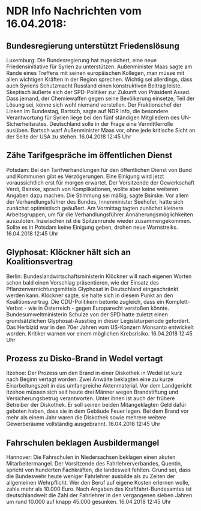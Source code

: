 # NDR Info Nachrichten vom 16.04.2018:


## Bundesregierung unterstützt Friedenslösung
Luxemburg: Die Bundesregierung hat zugesichert, eine neue Friedensinitiative für Syrien zu unterstützen. Außenminister Maas sagte am Rande eines Treffens mit seinen europäischen Kollegen, man müsse mit allen wichtigen Kräften in der Region sprechen. Wichtig sei allerdings, dass auch Syriens Schutzmacht Russland einen konstruktiven Beitrag leiste. Skeptisch äußerte sich der SPD-Politiker zur Zukunft von Präsident Assad. Dass jemand, der Chemiewaffen gegen seine Bevölkerung einsetze, Teil der Lösung sei, könne sich wohl niemand vorstellen. Der Fraktionschef der Linken im Bundestag, Bartsch, sagte auf NDR Info, die besondere Verantwortung für Syrien liege bei den fünf ständigen Mitgliedern des UN-Sicherheitsrates. Deutschland solle in der Frage eine Vermittlerrolle ausüben. Bartsch warf Außenminister Maas vor, ohne jede kritische Sicht an der Seite der USA zu stehen. 16.04.2018 12:45 Uhr 

## Zähe Tarifgespräche im öffentlichen Dienst
Potsdam: Bei den Tarifverhandlungen für den öffentlichen Dienst von Bund und Kommunen gibt es Verzögerungen. Eine Einigung wird jetzt voraussichtlich erst für morgen erwartet. Der Vorsitzende der Gewerkschaft Verdi, Bsirske, sprach von Komplikationen, wollte aber keine weiteren Angaben dazu machen. Die Stimmung sei mäßig, sagte Bsirske. Vor allem der Verhandlungsführer des Bundes, Innenminister Seehofer, hatte sich zunächst optimistisch geäußert. Am Vormittag tagten zunächst kleinere Arbeitsgruppen, um für die Verhandlungsführer Annäherungsmöglichkeiten auszuloten. Inzwischen ist die Spitzenrunde wieder zusammengekommen. Sollte es in Potsdam keine Einigung geben, drohen neue Warnstreiks. 16.04.2018 12:45 Uhr 

## Glyphosat: Klöckner hält sich an Koalitionsvertrag
Berlin: Bundeslandwirtschaftsministerin Klöckner will nach eigenen Worten schon bald einen Vorschlag präsentieren, wie der Einsatz des Pflanzenvernichtungsmittels Glyphosat in Deutschland eingeschränkt werden kann. Klöckner sagte, sie halte sich in diesem Punkt an den Koalitionsvertrag. Die CDU-Politikern betonte zugleich, dass ein Komplett-Verbot - wie in Österreich - gegen Europarecht verstoßen könnte. Bundesumweltministerin Schulze von der SPD hatte zuletzt einen grundsätzlichen Glyphosat-Ausstieg in dieser Legislaturperiode gefordert. Das Herbizid war in den 70er Jahren vom US-Konzern Monsanto entwickelt worden. Kritiker warnen vor einem möglichen Krebsrisiko. 16.04.2018 12:45 Uhr 

## Prozess zu Disko-Brand in Wedel vertagt
Itzehoe: Der Prozess um den Brand in einer Diskothek in Wedel ist kurz nach Beginn vertagt worden. Zwei Anwälte beklagten eine zu kurze Einarbeitungszeit in das umfangreiche Aktenmaterial. Vor dem Landgericht Itzehoe müssen sich seit heute drei Männer wegen Brandstiftung und Versicherungsbetrug verantworten. Unter ihnen ist auch der frühere Betreiber der Diskothek. Er soll seinen beiden Mitangeklagten Geld dafür geboten haben, dass sie in dem Gebäude Feuer legen. Bei dem Brand vor mehr als einem Jahr waren die Diskothek sowie mehrere weitere Gewerberäume vollständig ausgebrannt. 16.04.2018 12:45 Uhr 

## Fahrschulen beklagen Ausbildermangel
Hannover: Die Fahrschulen in Niedersachsen beklagen einen akuten Mitarbeitermangel. Der Vorsitzende des Fahrlehrerverbandes, Quentin, spricht von hunderten Fachkräften, die landesweit fehlten. Grund sei, dass die Bundeswehr heute weniger Fahrlehrer ausbilde als zu Zeiten der allgemeinen Wehrpflicht. Wer den Beruf auf eigene Kosten erlernen wolle, zahle mehr als 10.000 Euro. Nach Angaben des Kraftfahrt-Bundesamtes ist deutschlandweit die Zahl der Fahrlehrer in den vergangenen sieben Jahren um rund 10.000 auf knapp 45.000 gesunken. 16.04.2018 12:45 Uhr 
